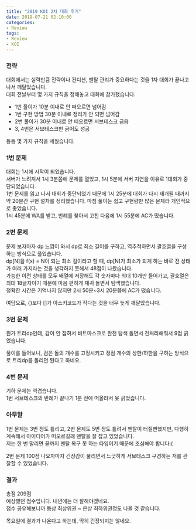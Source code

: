 ```yaml
---
title: "2019 KOI 2차 대회 후기"
date: 2019-07-21 02:10:00
categories:
- Review
tags:
- Review
- KOI
---
```


### 전략
대회에서는 실력만큼 전략이나 컨디션, 멘탈 관리가 중요하다는 것을 1차 대회가 끝나고 나서 깨달았습니다.<br>
대회 전날부터 몇 가지 규칙을 정해놓고 대회에 참가했습니다.

* 1번 풀이가 10분 이내로 안 떠오르면 넘어감
* 1번 구현 방법 30분 이내로 정리가 안 되면 넘어감
* 2번 풀이가 30분 이내로 안 떠오르면 서브테스크 긁음
* 3, 4번은 서브테스크만 긁어도 성공

등등 몇 가지 규칙을 세웠습니다.

### 1번 문제
대회는 1시에 시작이 되었습니다.<br>
서버가 느려져서 1시 3분쯤에 문제를 열었고, 1시 5분에 서버 지연을 이유로 1대회가 중단되었습니다.<br>
1번 문제를 읽고 나서 대회가 중단되었기 때문에 1시 25분에 대회가 다시 재개될 때까지 약 20분간 구현 절차를 정리했습니다. 마침 풀이는 쉽고 구현량만 많은 문제라 개인적으로 좋았습니다.<br>
1시 45분에 WA를 받고, 반례를 찾아서 고친 다음에 1시 55분에 AC가 떴습니다.

### 2번 문제
문제 보자마자 dp 느낌이 와서 dp로 최소 길이를 구하고, 역추적하면서 괄호열을 구성하는 방식으로 풀었습니다.<br>
dp[N]을 f(x) = N이 되는 최소 길이라고 할 때, dp[N]가 최소가 되게 하는 바로 전 상태가 여러 가지라는 것을 생각하지 못해서 48점이 나왔습니다.<Br>
가능한 이전 상태를 모두 배열에 저장해도 각 숫자마다 최대 10개만 들어가고, 괄호열은 최대 18글자이기 때문에 마음 편하게 재귀 돌면서 탐색했습니다.<br>
정확한 시간은 기억나지 않지만  2시 50분~3시 20분쯤에 AC가 떴습니다.

여담으로, {}보다 []가 아스키코드가 작다는 것을 너무 늦게 깨달았습니다.

### 3번 문제
뭔가 트리dp인데, 감이 안 잡혀서 비트마스크로 완전 탐색 돌면서 전처리해줘서 9점 긁었습니다.

풀이를 들어보니, 검은 돌의 개수를 고정시키고 정점 개수의 상한/하한을 구하는 방식으로 트리dp를 돌리면 된다고 하네요.

### 4번 문제
기하 문제는 역겹습니다.<br>
1번 서브테스크의 반례가 끝나기 1분 전에 떠올라서 못 긁었습니다.

### 아무말
1번 문제는 3번 정도 틀리고, 2번 문제도 5번 정도 틀려서 멘탈이 터질뻔했지만, 다행히 계속해서 아이디어가 떠오르길래 멘탈을 잘 잡고 있었습니다.<br>
저는 한 번 말리면 끝까지 멘탈 복구 못 하는 타입이기 때문에 조심해야 합니다:(

2번 문제 100점 나오자마자 긴장감이 풀리면서 느긋하게 서브테스크 구경하는 저를 관찰할 수 있었습니다.

### 결과
총점 209점<br>
예상했던 점수입니다. 내년에는 더 잘해야겠네요.<br>
점수 공유해보니까 동상 최상위권 ~ 은상 최하위권정도 나올 것 같습니다.

목요일에 결과가 나온다고 하는데, 딱히 긴장되지는 않네요.<br>
